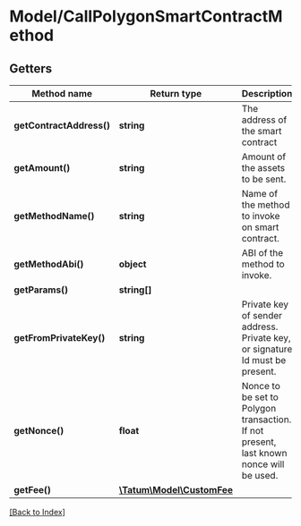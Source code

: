 # Model/CallPolygonSmartContractMethod

## Getters

Method name | Return type | Description | Notes
------------ | ------------- | ------------- | -------------
**getContractAddress()** | **string** | The address of the smart contract |
**getAmount()** | **string** | Amount of the assets to be sent. | [optional]
**getMethodName()** | **string** | Name of the method to invoke on smart contract. |
**getMethodAbi()** | **object** | ABI of the method to invoke. |
**getParams()** | **string[]** |  |
**getFromPrivateKey()** | **string** | Private key of sender address. Private key, or signature Id must be present. |
**getNonce()** | **float** | Nonce to be set to Polygon transaction. If not present, last known nonce will be used. | [optional]
**getFee()** | [**\Tatum\Model\CustomFee**](CustomFee.md) |  | [optional]

[[Back to Index]](../index.md)
